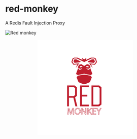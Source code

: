 # red-monkey
A Redis Fault Injection Proxy

![Red monkey](https://github.com/toyotaconnected-India/red-monkey/workflows/red-monkey/badge.svg?branch=main)


<p align="center">
  <img src="./assets/red-monkey-logo.png" width=300 height=300 />
</p>


